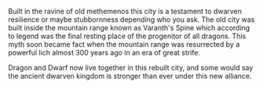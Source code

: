 Built in the ravine of old methemenos this city is a testament to dwarven resilience or maybe stubbornness depending who you ask. The old city was built inside the mountain range known as Varanth's Spine which according to legend was the final resting place of the progenitor of all dragons. This myth soon became fact when the mountain range was resurrected by a powerful lich almost 300 years ago in an era of great strife.

Dragon and Dwarf now live together in this rebuilt city, and some would say the ancient dwarven kingdom is stronger than ever under this new alliance.
